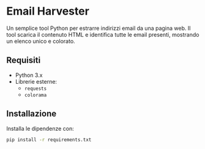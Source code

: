 # Email Harvester

Un semplice tool Python per estrarre indirizzi email da una pagina web. Il tool scarica il contenuto HTML e identifica tutte le email presenti, mostrando un elenco unico e colorato.

## Requisiti

- Python 3.x
- Librerie esterne:
  - `requests`
  - `colorama`

## Installazione

Installa le dipendenze con:

```bash
pip install -r requirements.txt
